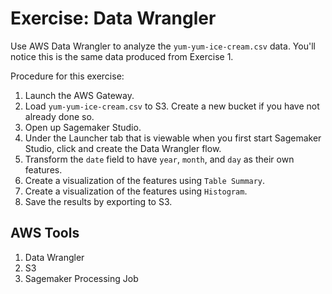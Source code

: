 # Exercise: Data Wrangler

Use AWS Data Wrangler to analyze the `yum-yum-ice-cream.csv` data. You'll notice this is the same data produced from Exercise 1.


Procedure for this exercise:
1. Launch the AWS Gateway.
2. Load `yum-yum-ice-cream.csv` to S3. Create a new bucket if you have not already done so.
3. Open up Sagemaker Studio.
4. Under the Launcher tab that is viewable when you first start Sagemaker Studio, click and create the Data Wrangler flow.
5. Transform the `date` field to have `year`, `month`, and `day` as their own features.
6. Create a visualization of the features using `Table Summary`.
7. Create a visualization of the features using `Histogram`.
8. Save the results by exporting to S3.


## AWS Tools
1. Data Wrangler
2. S3
3. Sagemaker Processing Job